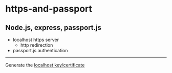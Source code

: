 # https-and-passport

## Node.js, express, passport.js
* localhost https server 
  * http redirection 
* passport.js authentication

---
Generate the [localhost key/certificate](https://github.com/ilkkamtk/SSSF-course/blob/master/Slides/Week3/W3-4-https-passport.md)
